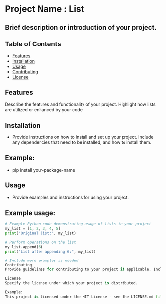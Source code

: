 # Project Name : List

## Brief description or introduction of your project.

## Table of Contents
- [Features](#features)
- [Installation](#installation)
- [Usage](#usage)
- [Contributing](#contributing)
- [License](#license)

## Features

Describe the features and functionality of your project. Highlight how lists are utilized or enhanced by your code.

## Installation

- Provide instructions on how to install and set up your project. Include any dependencies that need to be installed, and how to install them.

## Example:
- pip install your-package-name

## Usage

- Provide examples and instructions for using your project.

## Example usage:
```python
# Example Python code demonstrating usage of lists in your project
my_list = [1, 2, 3, 4, 5]
print("Original list:", my_list)

# Perform operations on the list
my_list.append(6)
print("List after appending 6:", my_list)

# Include more examples as needed
Contributing
Provide guidelines for contributing to your project if applicable. Include information on how others can report issues, submit improvements, or request new features.

License
Specify the license under which your project is distributed.

Example:
This project is licensed under the MIT License - see the LICENSE.md file for details.
